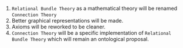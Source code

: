 1. `Relational Bundle Theory` as a mathematical theory will be renamed `Connection Theory`
2. Better graphical representations will be made.
3. Axioms will be reworked to be cleaner.
4. `Connection Theory` will be a specific implementation of `Relational Bundle Theory` which will remain an ontological proposal.